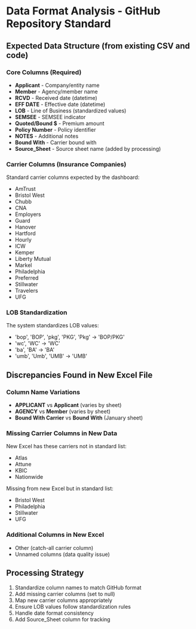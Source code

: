 # Data Format Analysis - GitHub Repository Standard

## Expected Data Structure (from existing CSV and code)

### Core Columns (Required)
- **Applicant** - Company/entity name
- **Member** - Agency/member name  
- **RCVD** - Received date (datetime)
- **EFF DATE** - Effective date (datetime)
- **LOB** - Line of Business (standardized values)
- **SEMSEE** - SEMSEE indicator
- **Quoted/Bound $** - Premium amount
- **Policy Number** - Policy identifier
- **NOTES** - Additional notes
- **Bound With** - Carrier bound with
- **Source_Sheet** - Source sheet name (added by processing)

### Carrier Columns (Insurance Companies)
Standard carrier columns expected by the dashboard:
- AmTrust
- Bristol West  
- Chubb
- CNA
- Employers
- Guard
- Hanover
- Hartford
- Hourly
- ICW
- Kemper
- Liberty Mutual
- Markel
- Philadelphia
- Preferred
- Stillwater
- Travelers
- UFG

### LOB Standardization
The system standardizes LOB values:
- 'bop', 'BOP', 'pkg', 'PKG', 'Pkg' → 'BOP/PKG'
- 'wc', 'WC' → 'WC'
- 'ba', 'BA' → 'BA'
- 'umb', 'Umb', 'UMB' → 'UMB'

## Discrepancies Found in New Excel File

### Column Name Variations
- **APPLICANT** vs **Applicant** (varies by sheet)
- **AGENCY** vs **Member** (varies by sheet)
- **Bound With Carrier** vs **Bound With** (January sheet)

### Missing Carrier Columns in New Data
New Excel has these carriers not in standard list:
- Atlas
- Attune  
- KBIC
- Nationwide

Missing from new Excel but in standard list:
- Bristol West
- Philadelphia
- Stillwater
- UFG

### Additional Columns in New Excel
- Other (catch-all carrier column)
- Unnamed columns (data quality issue)

## Processing Strategy
1. Standardize column names to match GitHub format
2. Add missing carrier columns (set to null)
3. Map new carrier columns appropriately
4. Ensure LOB values follow standardization rules
5. Handle date format consistency
6. Add Source_Sheet column for tracking

